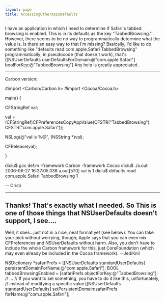 ```yaml
---
layout: page
title: AccessingOtherAppsDefaults
---
```




I have an application in which I need to determine if Safari's tabbed browsing is enabled.  This is in its defaults as the key "TabbedBrowsing."  However, there seems to be no way to programmatically determine what the value is.  Is there an easy way to that I'm missing?  Basically, I'd like to do something like "defaults read com.apple.Safari TabbedBrowsing" programmatically; in pseudocode (that doesn't work), that's     [[NSUserDefaults userDefaultsForDomain:@"com.apple.Safari"] boolForKey:@"TabbedBrowsing"]  Any help is greatly appreciated.

----

Carbon version:

    
#import <Carbon/Carbon.h>
#import <Cocoa/Cocoa.h>

main()
{

CFStringRef val;
 
val = (CFStringRef)CFPreferencesCopyAppValue(CFSTR("TabbedBrowsing"),
        CFSTR("com.apple.Safari"));

NSLog(@"val is %@", (NSString *)val);

CFRelease(val);

}



    
 diciu$ gcc def.m -framework Carbon -framework Cocoa
 diciu$ ./a.out 
2006-06-27 16:37:05.038 a.out[570] val is 1
 diciu$ defaults read com.apple.Safari TabbedBrowsing
1


--
Cristi

----

Thanks!  That's exactly what I needed.  So This is one of those things that NSUserDefaults doesn't support, I see....
----
Well, it does...just not in a nice, neat format yet (see below). You can take your pick without worrying, though; Apple says that you can even mix CFPreferences and NSUserDefaults without harm. Also, you don't have to include the whole Carbon framework for this, just CoreFoundation (which may even already be included in the Cocoa framework). --JediKnil
    
NSDictionary *safariPrefs = [[NSUserDefaults standardUserDefaults] persistentDomainForName:@"com.apple.Safari"];
BOOL tabbedBrowsingEnabled  = [safariPrefs objectForKey:@"TabbedBrowsing"];
// ...
// If you want to set something, you have to do it like this, unfortunately,
// instead of modifying a specific value
[[NSUserDefaults standardUserDefaults] setPersistentDomain:safariPrefs forName:@"com.apple.Safari"];

